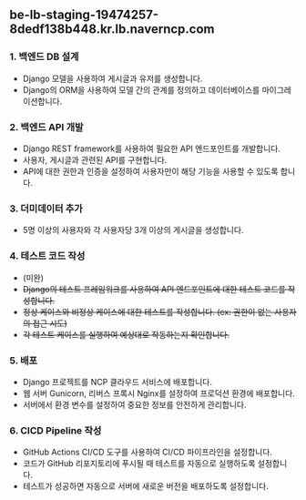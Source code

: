 ## **be-lb-staging-19474257-8dedf138b448.kr.lb.naverncp.com**

### **1. 백엔드 DB 설계**  
  
- Django 모델을 사용하여 게시글과 유저를 생성합니다.  
- Django의 ORM을 사용하여 모델 간의 관계를 정의하고 데이터베이스를 마이그레이션합니다.  
  
### **2. 백엔드 API 개발**  
  
- Django REST framework를 사용하여 필요한 API 엔드포인트를 개발합니다.  
- 사용자, 게시글과 관련된 API를 구현합니다.  
- API에 대한 권한과 인증을 설정하여 사용자만이 해당 기능을 사용할 수 있도록 합니다.  
  
### **3. 더미데이터 추가**  

- 5명 이상의 사용자와 각 사용자당 3개 이상의 게시글을 생성합니다.  
  
### **4. 테스트 코드 작성**    
  
- (미완)  
- ~~Django의 테스트 프레임워크를 사용하여 API 엔드포인트에 대한 테스트 코드를 작성합니다.~~  
- ~~정상 케이스와 비정상 케이스에 대한 테스트를 작성합니다. (ex: 권한이 없는 사용자의 접근 시도)~~  
- ~~각 테스트 케이스를 실행하여 예상대로 작동하는지 확인합니다.~~  
   
### **5. 배포**  
  
- Django 프로젝트를 NCP 클라우드 서비스에 배포합니다. 
- 웹 서버 Gunicorn, 리버스 프록시 Nginx를 설정하여 프로덕션 환경에 배포합니다.  
- 서버에서 환경 변수를 설정하여 중요한 정보를 안전하게 관리합니다.  
  
### **6. CICD Pipeline 작성**  
  
- GitHub Actions CI/CD 도구를 사용하여 CI/CD 파이프라인을 설정합니다.  
- 코드가 GitHub 리포지토리에 푸시될 때 테스트를 자동으로 실행하도록 설정합니다.  
- 테스트가 성공하면 자동으로 서버에 새로운 버전을 배포하도록 설정합니다.   